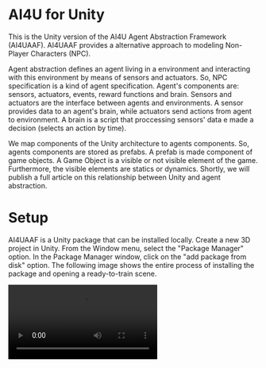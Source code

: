 
# AI4U for Unity

This is the Unity version of the AI4U Agent Abstraction Framework (AI4UAAF). AI4UAAF provides a alternative approach to modeling Non-Player Characters (NPC).

Agent abstraction defines an agent living in a environment and interacting with this environment by means of sensors and actuators. So, NPC specification is a kind of agent specification. Agent's components are: sensors, actuators, events, reward functions and brain. Sensors and actuators are the interface between agents and environments. A sensor provides data to an agent's brain, while actuators send actions from agent to environment. A brain is a script that proccessing sensors' data e made a decision (selects an action by time).

We map components of the Unity architecture to agents components. So, agents components are stored as prefabs. A prefab is made component of game objects. A Game Object is a visible or not visible element of the game. Furthermore, the visible elements are statics or dynamics. Shortly, we will publish a full article on this relationship between Unity and agent abstraction. 

# Setup

AI4UAAF is a Unity package that can be installed locally. Create a new 3D project in Unity. From the Window menu, select the "Package Manager" option. In the Package Manager window, click on the "add package from disk" option. The following image shows the entire process of installing the package and opening a ready-to-train scene.

<video src='https://github.com/gilcoder/AI4UUE/blob/main/doc/img/package_setup.mp4?raw=true'></video>